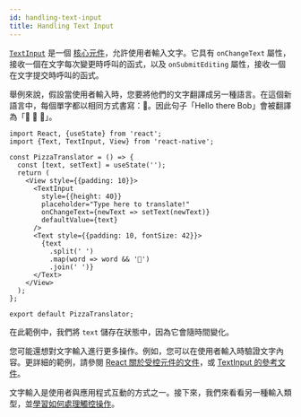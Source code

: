 ```yaml
---
id: handling-text-input
title: Handling Text Input
---
```


[`TextInput`](textinput#content) 是一個 [核心元件](intro-react-native-components)，允許使用者輸入文字。它具有 `onChangeText` 屬性，接收一個在文字每次變更時呼叫的函式，以及 `onSubmitEditing` 屬性，接收一個在文字提交時呼叫的函式。

舉例來說，假設當使用者輸入時，您要將他們的文字翻譯成另一種語言。在這個新語言中，每個單字都以相同方式書寫：🍕。因此句子「Hello there Bob」會被翻譯為「🍕 🍕 🍕」。

```SnackPlayer name=Handling%20Text%20Input
import React, {useState} from 'react';
import {Text, TextInput, View} from 'react-native';

const PizzaTranslator = () => {
  const [text, setText] = useState('');
  return (
    <View style={{padding: 10}}>
      <TextInput
        style={{height: 40}}
        placeholder="Type here to translate!"
        onChangeText={newText => setText(newText)}
        defaultValue={text}
      />
      <Text style={{padding: 10, fontSize: 42}}>
        {text
          .split(' ')
          .map(word => word && '🍕')
          .join(' ')}
      </Text>
    </View>
  );
};

export default PizzaTranslator;
```

在此範例中，我們將 `text` 儲存在狀態中，因為它會隨時間變化。

您可能還想對文字輸入進行更多操作。例如，您可以在使用者輸入時驗證文字內容。更詳細的範例，請參閱 [React 關於受控元件的文件](https://reactjs.org/docs/forms.html#controlled-components)，或 [TextInput 的參考文件](textinput.md)。

文字輸入是使用者與應用程式互動的方式之一。接下來，我們來看看另一種輸入類型，並[學習如何處理觸控操作](handling-touches.md)。